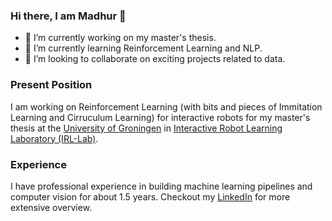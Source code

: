 ### Hi there, I am Madhur 👋

- 🔭 I’m currently working on my master's thesis.
- 🌱 I’m currently learning Reinforcement Learning and NLP.
- 👯 I’m looking to collaborate on exciting projects related to data.

### Present Position

I am working on Reinforcement Learning (with bits and pieces of Immitation Learning and Cirruculum Learning) for interactive robots for my master's thesis at the [University of Groningen](https://www.rug.nl/masters/artificial-intelligence/) in [Interactive Robot Learning Laboratory (IRL-Lab)](https://www.ai.rug.nl/irl-lab/).

### Experience 

I have professional experience in building machine learning pipelines and computer vision for about 1.5 years. Checkout my [LinkedIn](https://www.linkedin.com/in/madhur-boran/) for more extensive overview.

<!--
**mrboran/mrboran** is a ✨ _special_ ✨ repository because its `README.md` (this file) appears on your GitHub profile.

Here are some ideas to get you started:

- 🔭 I’m currently working on ...
- 🌱 I’m currently learning ...
- 👯 I’m looking to collaborate on ...
- 🤔 I’m looking for help with ...
- 💬 Ask me about ...
- 📫 How to reach me: ...
- 😄 Pronouns: ...
- ⚡ Fun fact: ...
-->
